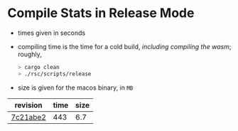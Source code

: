 # Compile Stats in Release Mode

- times given in seconds
- compiling time is the time for a cold build, *including compiling the wasm*; roughly,

    ```bash
    > cargo clean
    > ./rsc/scripts/release
    ```
- size is given for the macos binary, in `MB`

| revision   | time | size |
| ---        | ---  | ---  |
| [7c21abe2] | 443  | 6.7  |

[7c21abe2]: https://gitlab.ocamlpro.com/OCamlPro/memthol_ui/-/commit/7c21abe25fec6bd7d1d6fe13c8ffc60c398f22f5